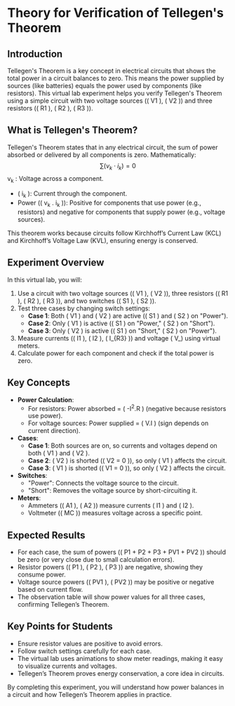 #  Theory for Verification of Tellegen's Theorem 

## Introduction
Tellegen's Theorem is a key concept in electrical circuits that shows the total power in a circuit balances to zero. This means the power supplied by sources (like batteries) equals the power used by components (like resistors). This virtual lab experiment helps you verify Tellegen's Theorem using a simple circuit with two voltage sources (\( V1 \), \( V2 \)) and three resistors (\( R1 \), \( R2 \), \( R3 \)).

## What is Tellegen's Theorem?
Tellegen's Theorem states that in any electrical circuit, the sum of power absorbed or delivered by all components is zero. Mathematically:
$$
\sum (v_k \cdot i_k) = 0
$$
v<sub>k</sub>  : Voltage across a component.
- \( i<sub>k</sub> \): Current through the component.
- Power (\( v<sub>k</sub> . i<sub>k</sub> \)): Positive for components that use power (e.g., resistors) and negative for components that supply power (e.g., voltage sources).

This theorem works because circuits follow Kirchhoff’s Current Law (KCL) and Kirchhoff’s Voltage Law (KVL), ensuring energy is conserved.

## Experiment Overview
In this virtual lab, you will:
1. Use a circuit with two voltage sources (\( V1 \), \( V2 \)), three resistors (\( R1 \), \( R2 \), \( R3 \)), and two switches (\( S1 \), \( S2 \)).
2. Test three cases by changing switch settings:
   - **Case 1**: Both \( V1 \) and \( V2 \) are active (( S1 \) and \( S2 \) on "Power").
   - **Case 2**: Only \( V1 \) is active (\( S1 \) on "Power," \( S2 \) on "Short").
   - **Case 3**: Only \( V2 \) is active (\( S1 \) on "Short," \( S2 \) on "Power").
3. Measure currents (\( I1 \), \( I2 \), \( I_{R3} \)) and voltage ( V_\) using virtual meters.
4. Calculate power for each component and check if the total power is zero.

## Key Concepts
- **Power Calculation**:
  - For resistors: Power absorbed = \( -I<sup>2</sup>.R \) (negative because resistors use power).
  - For voltage sources: Power supplied = \( V.I \) (sign depends on current direction).
- **Cases**:
  - **Case 1**: Both sources are on, so currents and voltages depend on both \( V1 \) and \( V2 \).
  - **Case 2**: \( V2 \) is shorted (\( V2 = 0 \)), so only \( V1 \) affects the circuit.
  - **Case 3**: \( V1 \) is shorted (\( V1 = 0 \)), so only \( V2 \) affects the circuit.
- **Switches**:
  - "Power": Connects the voltage source to the circuit.
  - "Short": Removes the voltage source by short-circuiting it.
- **Meters**:
  - Ammeters (\( A1 \), \( A2 \)) measure currents \( I1 \) and \( I2 \).
  - Voltmeter (\( MC \)) measures voltage across a specific point.



## Expected Results
- For each case, the sum of powers (\( P1 + P2 + P3 + PV1 + PV2 \)) should be zero (or very close due to small calculation errors).
- Resistor powers (\( P1 \), \( P2 \), \( P3 \)) are negative, showing they consume power.
- Voltage source powers (\( PV1 \), \( PV2 \)) may be positive or negative based on current flow.
- The observation table will show power values for all three cases, confirming Tellegen’s Theorem.

## Key Points for Students
- Ensure resistor values are positive to avoid errors.
- Follow switch settings carefully for each case.
- The virtual lab uses animations to show meter readings, making it easy to visualize currents and voltages.
- Tellegen’s Theorem proves energy conservation, a core idea in circuits.

By completing this experiment, you will understand how power balances in a circuit and how Tellegen’s Theorem applies in practice.
